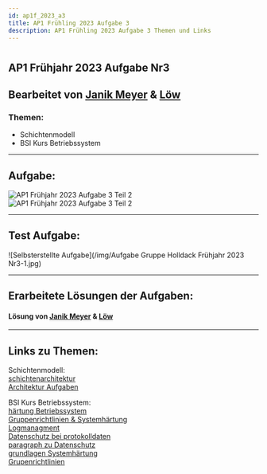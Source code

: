 ```yaml
---
id: ap1f_2023_a3
title: AP1 Frühling 2023 Aufgabe 3
description: AP1 Frühling 2023 Aufgabe 3 Themen und Links
---
```

#
## AP1 Frühjahr 2023 Aufgabe Nr3

## Bearbeitet von [Janik Meyer](../ap1f_2023/solution/solution_Nr3.md) & [Löw](../ap1f_2023/solution/solution_Nr3.md)

### Themen:

* Schichtenmodell
* BSI Kurs Betriebssystem

----

## Aufgabe:

![AP1 Frühjahr 2023 Aufgabe 3 Teil 2](/img/AP1_2023_Frühjahr-5.jpg)  
![AP1 Frühjahr 2023 Aufgabe 3 Teil 2](/img/AP1_2023_Frühjahr-6.jpg)  

----

## Test Aufgabe:

![Selbsterstellte Aufgabe](/img/Aufgabe Gruppe Holldack Frühjahr 2023 Nr3-1.jpg)  

----

## Erarbeitete Lösungen der Aufgaben:

#### Lösung von [Janik Meyer](../ap1f_2023/solution/solution_Nr3.md) & [Löw](../ap1f_2023/solution/solution_Nr3.md)

----

## Links zu Themen:

Schichtenmodell:  
[schichtenarchitektur](https://de.wikipedia.org/wiki/Schichtenarchitektur)  
[Architektur Aufgaben](https://www.elektronik-kompendium.de/sites/com/1309111.htm)  

BSI Kurs Betriebssystem:  
[härtung Betriebssystem](https://de.wikipedia.org/wiki/H%C3%A4rten_(Computer))  
[Gruppenrichtlinien & Systemhärtung](https://www.fb-pro.com/gruppenrichtlinien-vs-systemhaertung/)  
[Logmanagment](https://entwickler.de/security/zentralisiertes-logmanagement)  
[Datenschutz bei protokolldaten](https://www.datenschutzexperte.de/blog/protokolldaten-datenschutz)  
[paragraph zu Datenschutz](https://dsgvo-gesetz.de/bdsg/76-bdsg/)  
[grundlagen Systemhärtung](https://www.fb-pro.com/was-ist-systemhaertung-welche-massnahmen-gibt-es/#Haertung_von_Systemen_Wichtige_grundlegende_Massnahmen)  
[Grupenrichtlinien](https://docs.software-univention.de/ucsschool-manual/5.0/de/exam-mode/examples-gpos.html)  
